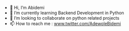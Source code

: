 - 👋 Hi, I’m Abidemi
- 🌱 I’m currently learning Backend Development in Python
- 💞️ I’m looking to collaborate on python related projects
- 📫 How to reach me :
www.twitter.com/AdewoleBidemi
          
 

<!---
Abidemiseyi/Abidemiseyi is a ✨ special ✨ repository because its `README.md` (this file) appears on your GitHub profile.
You can click the Preview link to take a look at your changes.
--->
